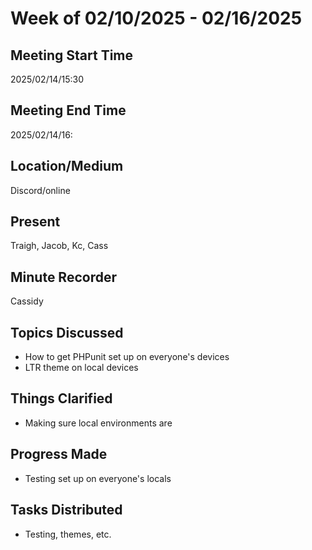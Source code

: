 # Week of 02/10/2025 - 02/16/2025

## Meeting Start Time

2025/02/14/15:30

## Meeting End Time

2025/02/14/16:

## Location/Medium

Discord/online

## Present

Traigh, Jacob, Kc, Cass

## Minute Recorder

Cassidy

## Topics Discussed

- How to get PHPunit set up on everyone's devices
- LTR theme on local devices

## Things Clarified

- Making sure local environments are

## Progress Made

- Testing set up on everyone's locals

## Tasks Distributed

- Testing, themes, etc.
